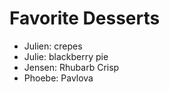 # Favorite Desserts

- Julien: crepes
- Julie: blackberry pie
- Jensen: Rhubarb Crisp
- Phoebe: Pavlova
